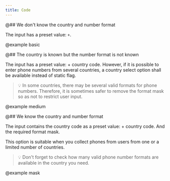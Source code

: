 ```yaml
---
title: Code
---
```


@## We don't know the country and number format

The input has a preset value: `+`.

@example basic

@## The country is known but the number format is not known

The input has a preset value: + country code. However, if it is possible to enter phone numbers from several countries, a country select option shall be available instead of static flag.

> 💡 In some countries, there may be several valid formats for phone numbers. Therefore, it is sometimes safer to remove the format mask so as not to restrict user input.

@example medium

@## We know the country and number format

The input contains the country code as a preset value: + country code. And the required format mask.

This option is suitable when you collect phones from users from one or a limited number of countries.

> 💡 Don't forget to check how many valid phone number formats are available in the country you need.

@example mask
